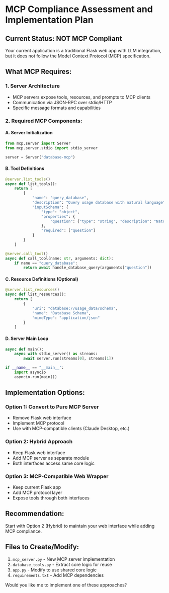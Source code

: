 # MCP Compliance Assessment and Implementation Plan

## Current Status: NOT MCP Compliant

Your current application is a traditional Flask web app with LLM integration, 
but it does not follow the Model Context Protocol (MCP) specification.

## What MCP Requires:

### 1. Server Architecture
- MCP servers expose tools, resources, and prompts to MCP clients
- Communication via JSON-RPC over stdio/HTTP
- Specific message formats and capabilities

### 2. Required MCP Components:

#### A. Server Initialization
```python
from mcp.server import Server
from mcp.server.stdio import stdio_server

server = Server("database-mcp")
```

#### B. Tool Definitions
```python
@server.list_tools()
async def list_tools():
    return [
        {
            "name": "query_database",
            "description": "Query usage database with natural language",
            "inputSchema": {
                "type": "object",
                "properties": {
                    "question": {"type": "string", "description": "Natural language question"}
                },
                "required": ["question"]
            }
        }
    ]

@server.call_tool()
async def call_tool(name: str, arguments: dict):
    if name == "query_database":
        return await handle_database_query(arguments["question"])
```

#### C. Resource Definitions (Optional)
```python
@server.list_resources()
async def list_resources():
    return [
        {
            "uri": "database://usage_data/schema",
            "name": "Database Schema",
            "mimeType": "application/json"
        }
    ]
```

#### D. Server Main Loop
```python
async def main():
    async with stdio_server() as streams:
        await server.run(streams[0], streams[1])

if __name__ == "__main__":
    import asyncio
    asyncio.run(main())
```

## Implementation Options:

### Option 1: Convert to Pure MCP Server
- Remove Flask web interface
- Implement MCP protocol
- Use with MCP-compatible clients (Claude Desktop, etc.)

### Option 2: Hybrid Approach
- Keep Flask web interface
- Add MCP server as separate module
- Both interfaces access same core logic

### Option 3: MCP-Compatible Web Wrapper
- Keep current Flask app
- Add MCP protocol layer
- Expose tools through both interfaces

## Recommendation:
Start with Option 2 (Hybrid) to maintain your web interface while adding MCP compliance.

## Files to Create/Modify:
1. `mcp_server.py` - New MCP server implementation
2. `database_tools.py` - Extract core logic for reuse
3. `app.py` - Modify to use shared core logic
4. `requirements.txt` - Add MCP dependencies

Would you like me to implement one of these approaches?
